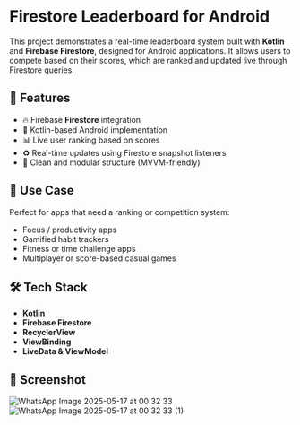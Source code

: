 # Firestore Leaderboard for Android

This project demonstrates a real-time leaderboard system built with **Kotlin** and **Firebase Firestore**, designed for Android applications. It allows users to compete based on their scores, which are ranked and updated live through Firestore queries.

## 🚀 Features

- 🔥 Firebase **Firestore** integration
- 📱 Kotlin-based Android implementation
- 📊 Live user ranking based on scores
- ♻️ Real-time updates using Firestore snapshot listeners
- 🧾 Clean and modular structure (MVVM-friendly)

## 🧠 Use Case

Perfect for apps that need a ranking or competition system:
- Focus / productivity apps  
- Gamified habit trackers  
- Fitness or time challenge apps  
- Multiplayer or score-based casual games

## 🛠️ Tech Stack

- **Kotlin**
- **Firebase Firestore**
- **RecyclerView**
- **ViewBinding**
- **LiveData & ViewModel**

## 📸 Screenshot

![WhatsApp Image 2025-05-17 at 00 32 33](https://github.com/user-attachments/assets/816b035b-ff4c-4e0c-b09a-3f0f09ad359c)
![WhatsApp Image 2025-05-17 at 00 32 33 (1)](https://github.com/user-attachments/assets/66b41327-7d86-4217-8e2e-cdd16177fc22)

